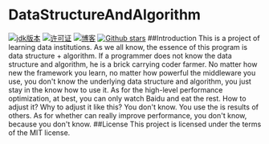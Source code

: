 # DataStructureAndAlgorithm
[![jdk版本](https://img.shields.io/badge/JAVA-1.8+-green.svg)](https://www.oracle.com/technetwork/java/javase/downloads/jdk8-downloads-2133151.html)
[![许可证](https://img.shields.io/badge/license-MIT-blue.svg)](https://github.com/z875479694h/DataStructureAndAlgorithm/blob/master/LICENSE)
[![博客](https://img.shields.io/badge/blog-Kenith–Zhang-blueviolet.svg)](https://hcworld.xyz)
[![Github stars](https://img.shields.io/github/stars/z875479694h/DataStructureAndAlgorithm.svg)](https://github.com/z875479694h/DataStructureAndAlgorithm)
##Introduction
This is a project of learning data institutions. As we all know, the essence of this program is data structure + algorithm.
If a programmer does not know the data structure and algorithm, he is a brick carrying coder farmer.
No matter how new the framework you learn, no matter how powerful the middleware you use, you don't know the underlying data structure and algorithm, you just stay in the know how to use it. As for the high-level performance optimization, at best, you can only watch Baidu and eat the rest.
How to adjust it? Why to adjust it like this? You don't know. You use the 
is results of others. As for whether can really improve performance, you don't know, because you don't know.
##License
This project is licensed under the terms of the MIT license.
